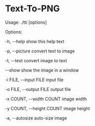 # Text-To-PNG
Usage: ./tti [options]

Options:

  -h, --help			          show this help text
  
  -p, --picture			        convert text to image
  
  -t, --text			          convert image to text
  
  --show			              show the image in a window
  
  -i FILE, --input FILE		  input file
  
  -o FILE, --output FILE	  output file
  
  -x COUNT, --width COUNT	  image width
  
  -y COUNT, --height COUNT	image height
  
  -a, --autosize		        auto-size image
